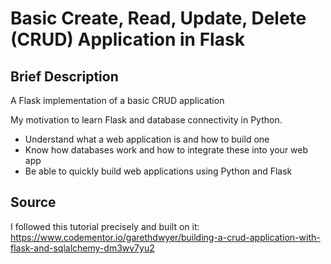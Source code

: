 # Basic Create, Read, Update, Delete (CRUD) Application in Flask

## Brief Description

A Flask implementation of a basic CRUD application

My motivation to learn Flask and database connectivity in Python. 
- Understand what a web application is and how to build one
- Know how databases work and how to integrate these into your web app
- Be able to quickly build web applications using Python and Flask

## Source
I followed this tutorial precisely and built on it:
https://www.codementor.io/garethdwyer/building-a-crud-application-with-flask-and-sqlalchemy-dm3wv7yu2
